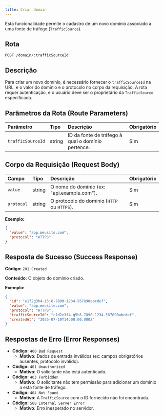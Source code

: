 ```yaml
---
title: Criar domain
---
```


Esta funcionalidade permite o cadastro de um novo domínio associado a uma fonte de tráfego (`TrafficSource`).

## Rota

`POST /domain/:trafficSourceId`

## Descrição

Para criar um novo domínio, é necessário fornecer o `trafficSourceId` na URL, e o valor do domínio e o protocolo no corpo da requisição. A rota requer autenticação, e o usuário deve ser o proprietário da `TrafficSource` especificada.

## Parâmetros da Rota (Route Parameters)

| Parâmetro         | Tipo   | Descrição                                         | Obrigatório |
| :---------------- | :----- | :------------------------------------------------ | :---------- |
| `trafficSourceId` | string | ID da fonte de tráfego à qual o domínio pertence. | Sim         |

## Corpo da Requisição (Request Body)

| Campo      | Tipo   | Descrição                                   | Obrigatório |
| :--------- | :----- | :------------------------------------------ | :---------- |
| `value`    | string | O nome do domínio (ex: "api.example.com").  | Sim         |
| `protocol` | string | O protocolo do domínio (`HTTP` ou `HTTPS`). | Sim         |

**Exemplo:**

```json
{
  "value": "app.meusite.com",
  "protocol": "HTTPS"
}
```

## Resposta de Sucesso (Success Response)

**Código:** `201 Created`

**Conteúdo:** O objeto do domínio criado.

**Exemplo:**

```json
{
  "id": "e1f2g3h4-i5j6-7890-1234-567890abcdef",
  "value": "app.meusite.com",
  "protocol": "HTTPS",
  "trafficSourceId": "c1d2e3f4-g5h6-7890-1234-567890abcdef",
  "createdAt": "2025-07-10T14:00:00.000Z"
}
```

## Respostas de Erro (Error Responses)

- **Código:** `400 Bad Request`
  - **Motivo:** Dados de entrada inválidos (ex: campos obrigatórios ausentes, protocolo inválido).
- **Código:** `401 Unauthorized`
  - **Motivo:** O solicitante não está autenticado.
- **Código:** `403 Forbidden`
  - **Motivo:** O solicitante não tem permissão para adicionar um domínio a esta fonte de tráfego.
- **Código:** `404 Not Found`
  - **Motivo:** A `TrafficSource` com o ID fornecido não foi encontrada.
- **Código:** `500 Internal Server Error`
  - **Motivo:** Erro inesperado no servidor.

